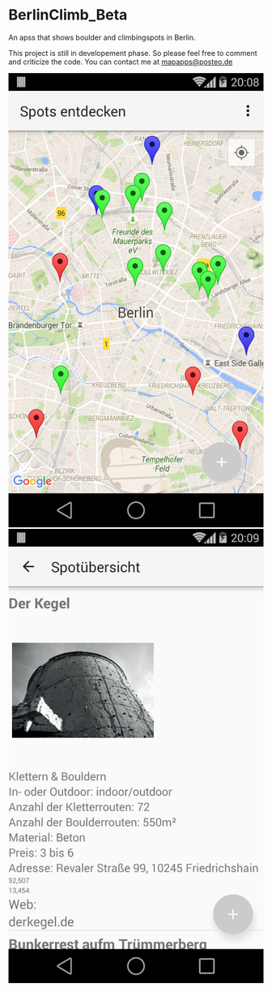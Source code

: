 # BerlinClimb_Beta

An apss that shows boulder and climbingspots in Berlin. 

This project is still in developement phase. So please feel free to comment and criticize the code. You can contact me at mapapps@posteo.de

![BerlinClimb_Beta_1](https://github.com/AConanDoyle/BerlinClimb_Beta/blob/master/device-2016-06-17-200855.png?raw=true "MapView") ![BerlinClimb_Beta_2](https://github.com/AConanDoyle/BerlinClimb_Beta/blob/master/device-2016-06-17-200941.png?raw=true "ListView")

